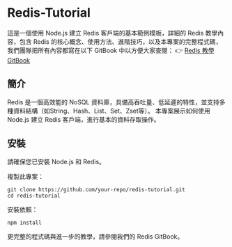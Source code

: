 Redis-Tutorial
===

這是一個使用 Node.js 建立 Redis 客戶端的基本範例模板，詳細的 Redis 教學內容，包含 Redis 的核心概念、使用方法、進階技巧，以及本專案的完整程式碼，
我們團隊把所有內容都寫在以下 GitBook 中以方便大家查閱：
👉 [Redis 教學 GitBook](https://aiii-mike.gitbook.io/redis)

## 簡介

Redis 是一個高效能的 NoSQL 資料庫，具備高吞吐量、低延遲的特性，並支持多種資料結構（如String、Hash、List、Set、Zset等）。
本專案展示如何使用 Node.js 建立 Redis 客戶端，進行基本的資料存取操作。


## 安裝

請確保您已安裝 Node.js 和 Redis。

複製此專案：
```
git clone https://github.com/your-repo/redis-tutorial.git
cd redis-tutorial
```
安裝依賴：
```
npm install
```

更完整的程式碼與進一步的教學，請參閱我們的 Redis GitBook。
